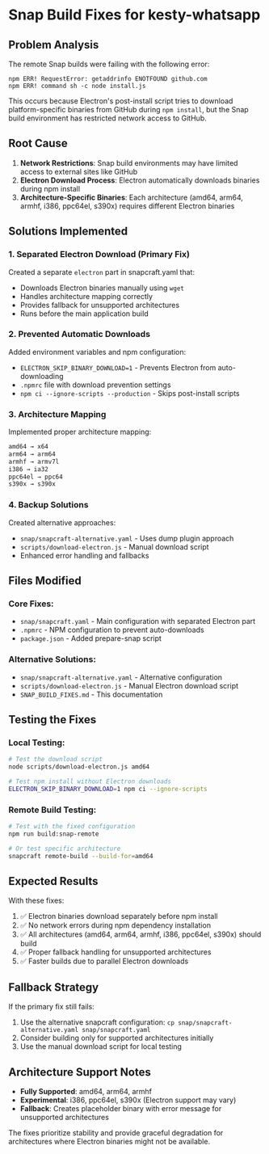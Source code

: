 # Snap Build Fixes for kesty-whatsapp

## Problem Analysis

The remote Snap builds were failing with the following error:
```
npm ERR! RequestError: getaddrinfo ENOTFOUND github.com
npm ERR! command sh -c node install.js
```

This occurs because Electron's post-install script tries to download platform-specific binaries from GitHub during `npm install`, but the Snap build environment has restricted network access to GitHub.

## Root Cause

1. **Network Restrictions**: Snap build environments may have limited access to external sites like GitHub
2. **Electron Download Process**: Electron automatically downloads binaries during npm install
3. **Architecture-Specific Binaries**: Each architecture (amd64, arm64, armhf, i386, ppc64el, s390x) requires different Electron binaries

## Solutions Implemented

### 1. **Separated Electron Download** (Primary Fix)

Created a separate `electron` part in snapcraft.yaml that:
- Downloads Electron binaries manually using `wget`
- Handles architecture mapping correctly
- Provides fallback for unsupported architectures
- Runs before the main application build

### 2. **Prevented Automatic Downloads**

Added environment variables and npm configuration:
- `ELECTRON_SKIP_BINARY_DOWNLOAD=1` - Prevents Electron from auto-downloading
- `.npmrc` file with download prevention settings
- `npm ci --ignore-scripts --production` - Skips post-install scripts

### 3. **Architecture Mapping**

Implemented proper architecture mapping:
```bash
amd64 → x64
arm64 → arm64  
armhf → armv7l
i386 → ia32
ppc64el → ppc64
s390x → s390x
```

### 4. **Backup Solutions**

Created alternative approaches:
- `snap/snapcraft-alternative.yaml` - Uses dump plugin approach
- `scripts/download-electron.js` - Manual download script
- Enhanced error handling and fallbacks

## Files Modified

### Core Fixes:
- `snap/snapcraft.yaml` - Main configuration with separated Electron part
- `.npmrc` - NPM configuration to prevent auto-downloads
- `package.json` - Added prepare-snap script

### Alternative Solutions:
- `snap/snapcraft-alternative.yaml` - Alternative configuration
- `scripts/download-electron.js` - Manual Electron download script
- `SNAP_BUILD_FIXES.md` - This documentation

## Testing the Fixes

### Local Testing:
```bash
# Test the download script
node scripts/download-electron.js amd64

# Test npm install without Electron downloads
ELECTRON_SKIP_BINARY_DOWNLOAD=1 npm ci --ignore-scripts
```

### Remote Build Testing:
```bash
# Test with the fixed configuration
npm run build:snap-remote

# Or test specific architecture
snapcraft remote-build --build-for=amd64
```

## Expected Results

With these fixes:
1. ✅ Electron binaries download separately before npm install
2. ✅ No network errors during npm dependency installation  
3. ✅ All architectures (amd64, arm64, armhf, i386, ppc64el, s390x) should build
4. ✅ Proper fallback handling for unsupported architectures
5. ✅ Faster builds due to parallel Electron downloads

## Fallback Strategy

If the primary fix still fails:
1. Use the alternative snapcraft configuration: `cp snap/snapcraft-alternative.yaml snap/snapcraft.yaml`
2. Consider building only for supported architectures initially
3. Use the manual download script for local testing

## Architecture Support Notes

- **Fully Supported**: amd64, arm64, armhf
- **Experimental**: i386, ppc64el, s390x (Electron support may vary)
- **Fallback**: Creates placeholder binary with error message for unsupported architectures

The fixes prioritize stability and provide graceful degradation for architectures where Electron binaries might not be available.
